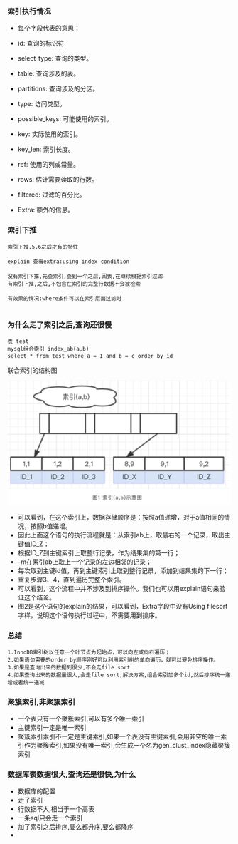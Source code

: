 ### 索引执行情况

- 每个字段代表的意思：

- id: 查询的标识符
- select_type: 查询的类型。
- table: 查询涉及的表。
- partitions: 查询涉及的分区。
- type: 访问类型。
- possible_keys: 可能使用的索引。
- key: 实际使用的索引。
- key_len: 索引长度。
- ref: 使用的列或常量。
- rows: 估计需要读取的行数。
- filtered: 过滤的百分比。
- Extra: 额外的信息。


### 索引下推
```text
索引下推,5.6之后才有的特性

explain 查看extra:using index condition

没有索引下推,先查索引,查到一个之后,回表,在继续根据索引过滤
有索引下推,之后,不包含在索引的完整行数据不会被检索

有效果的情况:where条件可以在索引层面过滤时


```


### 为什么走了索引之后,查询还很慢

```text
表 test
mysql组合索引 index_ab(a,b)
select * from test where a = 1 and b = c order by id  
```

联合索引的结构图

![示例图片](./WX20241101-015027@2x.png "图片标题")


- 可以看到，在这个索引上，数据存储顺序是：按照a值递增，对于a值相同的情况，按照b值递增。
- 因此上面这个语句的执行流程就是：从索引ab上，取最右的一个记录，取出主键值ID_Z；
- 根据ID_Z到主键索引上取整行记录，作为结果集的第一行；  
- -m在索引ab上取上一个记录的左边相邻的记录；
- 每次取到主键id值，再到主键索引上取到整行记录，添加到结果集的下一行；
- 重复步骤3、4，直到遍历完整个索引。
- 可以看到，这个流程中并不涉及到排序操作。我们也可以用explain语句来验证这个结论。
- 图2是这个语句的explain的结果，可以看到，Extra字段中没有Using filesort字样，说明这个语句执行过程中，不需要用到排序。

### 总结

```text
1.InnoDB索引树以任意一个叶节点为起始点，可以向左或向右遍历；
2.如果语句需要的order by顺序刚好可以利用索引树的单向遍历，就可以避免排序操作。
3.如果是查询出来的数据列很少,不会走file sort
4.如果查询出来的数据量很大,会走file sort,解决方案,组合索引加多个id,然后排序统一递增或者统一递减
```

### 聚簇索引,非聚簇索引

- 一个表只有一个聚簇索引,可以有多个唯一索引
- 主键索引一定是唯一索引
- 聚簇索引索引不一定是主键索引,如果一个表没有主键索引,会用非空的唯一索引作为聚簇索引,如果没有唯一索引,会生成一个名为gen_clust_index隐藏聚簇索引

### 数据库表数据很大,查询还是很快,为什么

- 数据库的配置
- 走了索引
- 行数据不大,相当于一个高表
- 一条sql只会走一个索引
- 加了索引之后排序,要么都升序,要么都降序
- 